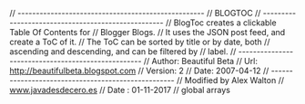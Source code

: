 // ---------------------------------------------------
// BLOGTOC
// ---------------------------------------------------
// BlogToc creates a clickable Table Of Contents for
// Blogger Blogs.
// It uses the JSON post feed, and create a ToC of it.
// The ToC can be sorted by title or by date, both
// ascending and descending, and can be filtered by
// label.
// ---------------------------------------------------
// Author: Beautiful Beta
// Url: http://beautifulbeta.blogspot.com
// Version: 2
// Date: 2007-04-12
// ---------------------------------------------------
// Modified by Alex Walton
// www.javadesdecero.es
// Date : 01-11-2017
// global arrays
